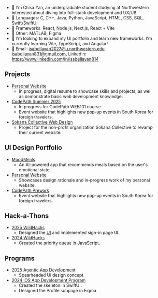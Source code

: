- 🐇 I'm Chisa Yan, an undergraduate student studying at Northwestern interested about diving into full-stack development and UX/UI!
- 🎀 Languages: C, C++, Java, Python, JavaScript, HTML, CSS, SQL, Swift/SwiftUI
- 🎨 Frameworks: React, Node.js, Next.js, React + Vite
- 🫧 Other: MATLAB, Figma
- 💞️ I'm looking to expand my UI portfolio and learn new frameworks. I'm currently learning Vite, TypeScript, and Angular!
- 💌 Email: isabellayan2027@u.northwestern.edu, isabellayan831@gmail.com, LinkedIn: https://www.linkedin.com/in/isabellayan814


## Projects
- [Personal Website](https://github.com/ysilksa/personal-website)
  - In progress, digital resume to showcase skills and projects, as well as demonstrate basic web development knowledge. 
- [CodePath Summer 2025](https://typing-loyal-octopus-582.vscodeedu.app)
  - In progress for CodePath WEB101 course.
  - Event website that highlights new pop-up events in South Korea for foreign travelers.
- [Sokana Collective Web Design](https://github.com/disc-sweb/frontend)
  - Project for the non-profit organization Sokana Collective to revamp their current website. 

## UI Design Portfolio
- [MoodMeals](https://www.figma.com/design/imzRtPKvEhazSUgy3Evc2f/MoodMeals?node-id=1-6&t=nllMtfQdzPEayIZy-1)
  -  An AI-powered app that recommends meals based on the user's emotional state.
- [Personal Website](https://www.figma.com/design/A1r8W9sf57LIc6lbnGbmoJ/Chisa-s-Personal-Website?node-id=0-1&t=ELuSpr53EkSM3EVe-1)
  - Showcases design rationale and in-progress work of my personal website. 
- [CodePath Prework](https://www.figma.com/design/108DGbEm1sSLZUVhrFFADo/Yan-CodePath-Pre-Work-Web101?node-id=2-3&t=CElUbJOroobZAcT0-1)
  - Event website that highlights new pop-up events in South Korea for foreign travelers.

## Hack-a-Thons
- [2025 WildHacks](https://github.com/ysilksa/jellyqueue)
  - Designed the [UI](https://www.figma.com/design/O6yLcSrKdppXSJapw4Mbsi/wildhacks2025?node-id=0-1&t=Ik69JcKeCHjTrBvz-1) and implemented sign-in page UI.
- [2024 WildHacks](https://github.com/ysilksa/scheduler)
  - Created the priority queue in JavaScript. 

## Programs
- [2025 Agentic App Development](https://www.figma.com/design/imzRtPKvEhazSUgy3Evc2f/MoodMeals?node-id=1-6&t=nllMtfQdzPEayIZy-1)
  - Spearheaded Ui design concept. 
- [2024 iOS App Development Program](https://github.com/ysilksa/girlcode)
  - Created the skeleton in SwiftUI.
  - Designed the Profile subpage in Figma. 

<!---
ysilksa/ysilksa is a ✨ special ✨ repository because its `README.md` (this file) appears on your GitHub profile.
You can click the Preview link to take a look at your changes.
--->
